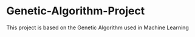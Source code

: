# Genetic-Algorithm-Project
This project is based on the Genetic Algorithm used in Machine Learning
